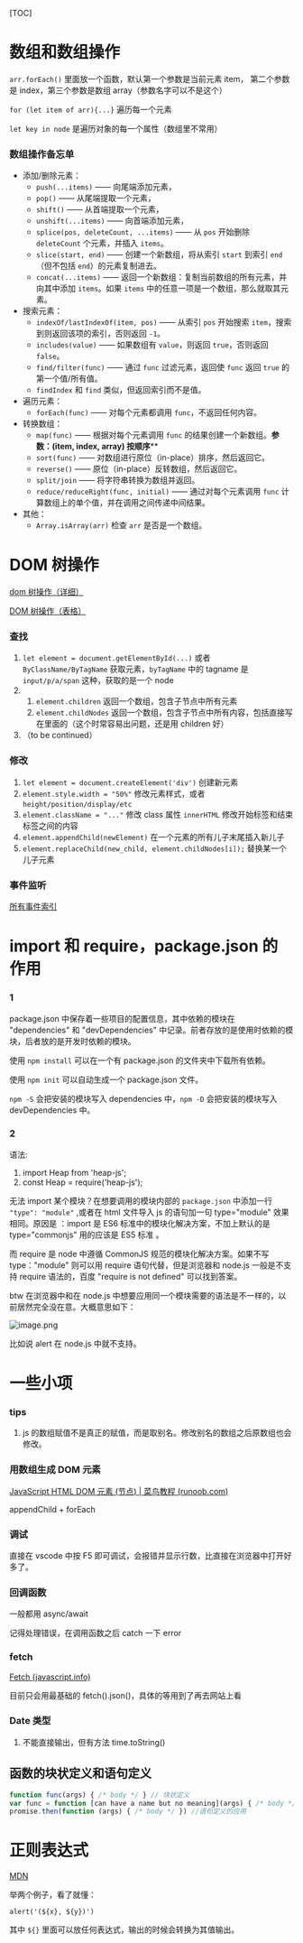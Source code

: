 [TOC]

# 数组和数组操作

`arr.forEach()` 里面放一个函数，默认第一个参数是当前元素 item， 第二个参数是 index，第三个参数是数组 array（参数名字可以不是这个）

`for (let item of arr){...}` 遍历每一个元素

`let key in node` 是遍历对象的每一个属性（数组里不常用）

### 数组操作备忘单

- 添加/删除元素：
  - `push(...items)` —— 向尾端添加元素，
  - `pop()` —— 从尾端提取一个元素，
  - `shift()` —— 从首端提取一个元素，
  - `unshift(...items)` —— 向首端添加元素，
  - `splice(pos, deleteCount, ...items)` —— 从 `pos` 开始删除 `deleteCount` 个元素，并插入 `items`。
  - `slice(start, end)` —— 创建一个新数组，将从索引 `start` 到索引 `end`（但不包括 `end`）的元素复制进去。
  - `concat(...items)` —— 返回一个新数组：复制当前数组的所有元素，并向其中添加 `items`。如果 `items` 中的任意一项是一个数组，那么就取其元素。
- 搜索元素：
  - `indexOf/lastIndexOf(item, pos)` —— 从索引 `pos` 开始搜索 `item`，搜索到则返回该项的索引，否则返回 `-1`。
  - `includes(value)` —— 如果数组有 `value`，则返回 `true`，否则返回 `false`。
  - `find/filter(func)` —— 通过 `func` 过滤元素，返回使 `func` 返回 `true` 的第一个值/所有值。
  - `findIndex` 和 `find` 类似，但返回索引而不是值。
- 遍历元素：
  - `forEach(func)` —— 对每个元素都调用 `func`，不返回任何内容。
- 转换数组：
  - `map(func)` —— 根据对每个元素调用 `func` 的结果创建一个新数组。**参数：(item, index, array) 按顺序****
  - `sort(func)` —— 对数组进行原位（in-place）排序，然后返回它。
  - `reverse()` —— 原位（in-place）反转数组，然后返回它。
  - `split/join` —— 将字符串转换为数组并返回。
  - `reduce/reduceRight(func, initial)` —— 通过对每个元素调用 `func` 计算数组上的单个值，并在调用之间传递中间结果。
- 其他：
  - `Array.isArray(arr)` 检查 `arr` 是否是一个数组。

# DOM 树操作

[dom 树操作（详细）](https://blog.csdn.net/w390058785/article/details/80534328)

[DOM 树操作（表格）](https://www.w3school.com.cn/js/js_htmldom_document.asp)

### 查找

1. `let element = document.getElementById(...)` 或者 `ByClassName/ByTagName` 获取元素，`byTagName` 中的 tagname 是 `input/p/a/span` 这种，获取的是一个 node
2. 1. `element.children` 返回一个数组，包含子节点中所有元素
   2. `element.childNodes` 返回一个数组，包含子节点中所有内容，包括直接写在里面的（这个时常容易出问题，还是用 children 好）
3. （to be continued）

### 修改

1. `let element = document.createElement('div')` 创建新元素
2. `element.style.width = "50%"` 修改元素样式，或者`height/position/display/etc`
3. `element.className = "..."` 修改 class 属性 `innerHTML` 修改开始标签和结束标签之间的内容
4. `element.appendChild(newElement)` 在一个元素的所有儿子末尾插入新儿子
5. `element.replaceChild(new_child, element.childNodes[i]);` 替换某一个儿子元素

### 事件监听

[所有事件索引](https://developer.mozilla.org/en-US/docs/Web/Events)

# import 和 require，package.json 的作用

### 1

package.json 中保存着一些项目的配置信息，其中依赖的模块在 "dependencies" 和 "devDependencies" 中记录。前者存放的是使用时依赖的模块，后者放的是开发时依赖的模块。

使用 `npm install` 可以在一个有 package.json 的文件夹中下载所有依赖。

使用 `npm init` 可以自动生成一个 package.json 文件。

`npm -S` 会把安装的模块写入 dependencies 中，`npm -D` 会把安装的模块写入 devDependencies 中。

### 2

语法:

1. import Heap from 'heap-js';
2. const Heap = require('heap-js');

无法 import 某个模块？在想要调用的模块内部的 `package.json` 中添加一行 `"type": "module"` ,或者在 html 文件导入 js 的语句加一句 type="module" 效果相同。原因是 ：import 是 ES6 标准中的模块化解决方案，不加上默认的是 type="commonjs" 用的应该是 ES5 标准 。

而 require 是 node 中遵循 CommonJS 规范的模块化解决方案。如果不写 type："module" 则可以用 require 语句代替，但是浏览器和 node.js 一般是不支持 require 语法的，百度 "require is not defined" 可以找到答案。

btw 在浏览器中和在 node.js 中想要应用同一个模块需要的语法是不一样的，以前居然完全没在意。大概意思如下：

![image.png](https://s2.loli.net/2022/01/22/uyCB9XPF3R2U4lE.png)

比如说 alert 在 node.js 中就不支持。

# 一些小项



### tips



1. js 的数组赋值不是真正的赋值，而是取别名。修改别名的数组之后原数组也会修改。



### 用数组生成 DOM 元素

[JavaScript HTML DOM 元素 (节点) | 菜鸟教程 (runoob.com)](https://www.runoob.com/js/js-htmldom-elements.html)

appendChild + forEach





### 调试

直接在 vscode 中按 F5 即可调试，会报错并显示行数，比直接在浏览器中打开好多了。

### 回调函数

一般都用 async/await

记得处理错误，在调用函数之后 catch 一下 error

### fetch

[Fetch (javascript.info)](https://zh.javascript.info/fetch)

目前只会用最基础的 fetch().json()，具体的等用到了再去网站上看

### Date 类型

1. 不能直接输出，但有方法 time.toString()

## 函数的块状定义和语句定义

```javascript
function func(args) { /* body */ } // 块状定义
var func = function [can have a name but no meaning](args) { /* body */ } // 语句定义
promise.then(function (args) { /* body */ }) //语句定义的应用
```





# 正则表达式

[MDN](https://developer.mozilla.org/zh-CN/docs/Web/JavaScript/Guide/Regular_Expressions#%E4%BD%BF%E7%94%A8%E6%8B%AC%E5%8F%B7%E7%9A%84%E5%AD%90%E5%AD%97%E7%AC%A6%E4%B8%B2%E5%8C%B9%E9%85%8D)

举两个例子，看了就懂：

```
alert('(${x}, ${y})')
```

其中 `${}` 里面可以放任何表达式，输出的时候会转换为其值输出。

